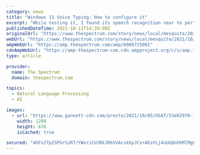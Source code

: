 ```yaml
---
category: news
title: "Windows 11 Voice Typing: How to configure it"
excerpt: "While testing it, I found its speech recognition near to perfect and pretty fast. So, if you do not want to take the hassle of writing things down using the keyboard on your Windows 11 system ..."
publishedDateTime: 2021-10-11T14:39:00Z
originalUrl: "https://www.thespectrum.com/story/news/local/mesquite/2021/10/11/pc-periodicals-windows-11-voice-typing-how-configure/6088725001/"
webUrl: "https://www.thespectrum.com/story/news/local/mesquite/2021/10/11/pc-periodicals-windows-11-voice-typing-how-configure/6088725001/"
ampWebUrl: "https://amp.thespectrum.com/amp/6088725001"
cdnAmpWebUrl: "https://amp-thespectrum-com.cdn.ampproject.org/c/s/amp.thespectrum.com/amp/6088725001"
type: article

provider:
  name: The Spectrum
  domain: thespectrum.com

topics:
  - Natural Language Processing
  - AI

images:
  - url: "https://www.gannett-cdn.com/presto/2021/10/05/USAT/53e029f8-196d-496b-9313-7f40afdbbaeb-Windows-11-PC-Devices.jpg?auto=webp&crop=971,547,x0,y10&format=pjpg&width=1200"
    width: 1200
    height: 676
    isCached: true

secured: "4GFv2TpZSPUrSzRT/YWvriCU3RkJR6SVAcskhpJCx+AEoYLj4nUGQnhhMlMgFNgMBvm7Z7ortiuEniU2K1AdI/mh5f/Qs8wSpmS9k9zms0XCCFgT+gavxBy0rb6wYn9l/2TueU8q45dIi+xdepRMobnHzJc2tRSCTi9oZaYDAMAcgk4VY9eWmkHRhYHqEr/l5Rhp6TtqekC+V1tU7qSPSsz8tkj+iu4meT8FNqr178+ZyMYxUH2GNxAYlCrN+s3fz1RAiH2jVS2mY7KeMHsfE2WVxkDZ1L1UptKw3F1zUfU3GOeNE3mCjdUUgeowRzo/SrHTwohjBhbiioXENkGike+NJiWv3dk8FiDSaLbs6vE=;RGIx8Mbz/zcqzrC/N6/SsA=="
---
```


